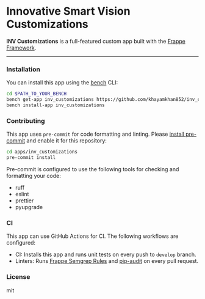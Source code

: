 # Innovative Smart Vision Customizations

**INV Customizations** is a full-featured custom app built with the [Frappe Framework](https://frappeframework.com).

---

### Installation

You can install this app using the [bench](https://github.com/frappe/bench) CLI:

```bash
cd $PATH_TO_YOUR_BENCH
bench get-app inv_customizations https://github.com/khayamkhan852/inv_customizations.git
bench install-app inv_customizations
```

### Contributing

This app uses `pre-commit` for code formatting and linting. Please [install pre-commit](https://pre-commit.com/#installation) and enable it for this repository:

```bash
cd apps/inv_customizations
pre-commit install
```

Pre-commit is configured to use the following tools for checking and formatting your code:

- ruff
- eslint
- prettier
- pyupgrade

### CI

This app can use GitHub Actions for CI. The following workflows are configured:

- CI: Installs this app and runs unit tests on every push to `develop` branch.
- Linters: Runs [Frappe Semgrep Rules](https://github.com/frappe/semgrep-rules) and [pip-audit](https://pypi.org/project/pip-audit/) on every pull request.


### License

mit
